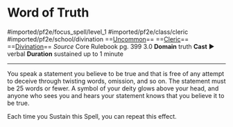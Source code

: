 # Word of Truth
#imported/pf2e/focus_spell/level_1 #imported/pf2e/class/cleric #imported/pf2e/school/divination 
==[Uncommon](uncommon.md)== ==[Cleric](rules/traits/cleric.md)== ==[Divination](divination.md)==
*Source* Core Rulebook pg. 399 3.0
**Domain** truth
**Cast** ► verbal
**Duration** sustained up to 1 minute

---
You speak a statement you believe to be true and that is free of any attempt to deceive through twisting words, omission, and so on. The statement must be 25 words or fewer. A symbol of your deity glows above your head, and anyone who sees you and hears your statement knows that you believe it to be true.

Each time you Sustain this Spell, you can repeat this effect.